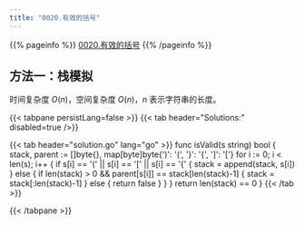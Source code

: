 ```yaml
---
title: "0020.有效的括号"
---
```


{{% pageinfo %}}
[0020.有效的括号](https://leetcode.cn/problems/valid-parentheses/)
{{% /pageinfo %}}

## 方法一：栈模拟

时间复杂度 $O(n)$，空间复杂度 $O(n)$，$n$ 表示字符串的长度。

{{< tabpane persistLang=false >}}
{{< tab header="Solutions:" disabled=true />}}

{{< tab header="solution.go" lang="go" >}}
func isValid(s string) bool {
	stack, parent := []byte{}, map[byte]byte{')': '(', '}': '{', ']': '['}
	for i := 0; i < len(s); i++ {
		if s[i] == '(' || s[i] == '[' || s[i] == '{' {
			stack = append(stack, s[i])
		} else {
			if len(stack) > 0 && parent[s[i]] == stack[len(stack)-1] {
				stack = stack[:len(stack)-1]
			} else {
				return false
			}
		}
	}
	return len(stack) == 0
}
{{< /tab >}}

{{< /tabpane >}}
